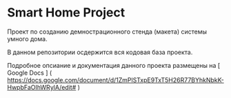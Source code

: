 # Smart Home Project
Проект по созданию демнострационного стенда (макета) системы умного дома.

В данном репозитории осдержится вся кодовая база проекта.

Подробное опсиание и документация данного проекта размещены на [ Google Docs ] ( https://docs.google.com/document/d/1ZmPlSTxpE9TxT5H26R77BYhkNbkK-HwpbFaOIhWRylA/edit# )
